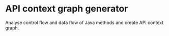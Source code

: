 # API context graph generator
Analyse control flow and data flow of Java methods and create API context graph.
